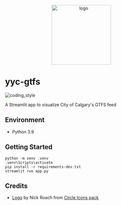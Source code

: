<div align="center">
    <img src="https://cdn2.iconfinder.com/data/icons/circle-icons-1/64/train-512.png" alt="logo" height="196">
</div>

# yyc-gtfs

![coding_style](https://img.shields.io/badge/code%20style-black-000000.svg)

A Streamlit app to visualize City of Calgary's GTFS feed

## Environment

- Python 3.9

## Getting Started

    python -m venv .venv
    .venv\Scripts\activate
    pip install -r requirements-dev.txt
    streamlit run app.py

## Credits

- [Logo][1] by Nick Roach from [Circle Icons pack][2]

[1]: https://www.iconfinder.com/icons/1054954/train_locomotive_subway_transit_transportation_icon
[2]: https://www.iconfinder.com/iconsets/circle-icons-1

